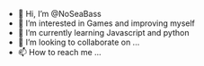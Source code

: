 - 👋 Hi, I’m @NoSeaBass
- 👀 I’m interested in Games and improving myself
- 🌱 I’m currently learning Javascript and python
- 💞️ I’m looking to collaborate on ...
- 📫 How to reach me ...

<!---
NoSeaBass/NoSeaBass is a ✨ special ✨ repository because its `README.md` (this file) appears on your GitHub profile.
You can click the Preview link to take a look at your changes.
--->

